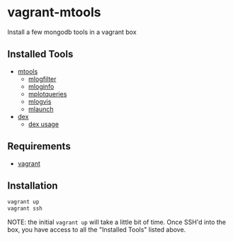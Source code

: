 # vagrant-mtools

Install a few mongodb tools in a vagrant box

## Installed Tools

- [mtools](https://github.com/rueckstiess/mtools)
  - [mlogfilter](https://github.com/rueckstiess/mtools/wiki/mlogfilter)
  - [mloginfo](https://github.com/rueckstiess/mtools/wiki/mloginfo)
  - [mplotqueries](https://github.com/rueckstiess/mtools/wiki/mplotqueries)
  - [mlogvis](https://github.com/rueckstiess/mtools/wiki/mlogvis)
  - [mlaunch](https://github.com/rueckstiess/mtools/wiki/mlaunch)
- [dex](https://github.com/mongolab/dex)
  - [dex usage](https://github.com/mongolab/dex#usage)

## Requirements

- [vagrant](http://vagrantup.com)

## Installation

```bash
vagrant up
vagrant ssh
```

NOTE: the initial `vagrant up` will take a little bit of time. Once SSH'd into the
box, you have access to all the "Installed Tools" listed above.

